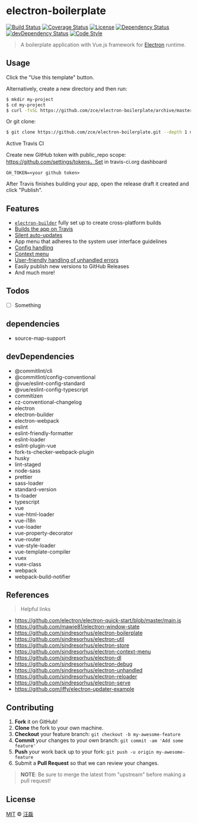 # electron-boilerplate

[![Build Status][travis-image]][travis-url]
[![Coverage Status][codecov-image]][codecov-url]
[![License][license-image]][license-url]
[![Dependency Status][dependency-image]][dependency-url]
[![devDependency Status][devdependency-image]][devdependency-url]
[![Code Style][style-image]][style-url]

> A boilerplate application with Vue.js framework for [Electron](https://electronjs.org) runtime.

## Usage

Click the "Use this template" button.

Alternatively, create a new directory and then run:

```sh
$ mkdir my-project
$ cd my-project
$ curl -fsSL https://github.com/zce/electron-boilerplate/archive/master.tar.gz | tar -xz --strip-components 1
```

Or git clone:

```sh
$ git clone https://github.com/zce/electron-boilerplate.git --depth 1 my-project
```

Active Travis CI

Create new GitHub token with public_repo scope: https://github.com/settings/tokens，Set in travis-ci.org dashboard

```
GH_TOKEN=<your github token>
```

After Travis finishes building your app, open the release draft it created and click "Publish".

## Features

- [`electron-builder`](https://www.electron.build) fully set up to create cross-platform builds
- [Builds the app on Travis](https://www.electron.build/multi-platform-build#sample-travisyml-to-build-electron-app-for-macos-linux-and-windows)
- [Silent auto-updates](https://www.electron.build/auto-update)
- App menu that adheres to the system user interface guidelines
- [Config handling](https://github.com/sindresorhus/electron-store)
- [Context menu](https://github.com/sindresorhus/electron-context-menu)
- [User-friendly handling of unhandled errors](https://github.com/sindresorhus/electron-unhandled)
- Easily publish new versions to GitHub Releases
- And much more!

## Todos

- [ ] Something

## dependencies

- source-map-support

## devDependencies

- @commitlint/cli
- @commitlint/config-conventional
- @vue/eslint-config-standard
- @vue/eslint-config-typescript
- commitizen
- cz-conventional-changelog
- electron
- electron-builder
- electron-webpack
- eslint
- eslint-friendly-formatter
- eslint-loader
- eslint-plugin-vue
- fork-ts-checker-webpack-plugin
- husky
- lint-staged
- node-sass
- prettier
- sass-loader
- standard-version
- ts-loader
- typescript
- vue
- vue-html-loader
- vue-i18n
- vue-loader
- vue-property-decorator
- vue-router
- vue-style-loader
- vue-template-compiler
- vuex
- vuex-class
- webpack
- webpack-build-notifier

## References

> Helpful links

- https://github.com/electron/electron-quick-start/blob/master/main.js
- https://github.com/mawie81/electron-window-state
- https://github.com/sindresorhus/electron-boilerplate
- https://github.com/sindresorhus/electron-util
- https://github.com/sindresorhus/electron-store
- https://github.com/sindresorhus/electron-context-menu
- https://github.com/sindresorhus/electron-dl
- https://github.com/sindresorhus/electron-debug
- https://github.com/sindresorhus/electron-unhandled
- https://github.com/sindresorhus/electron-reloader
- https://github.com/sindresorhus/electron-serve
- https://github.com/iffy/electron-updater-example

## Contributing

1. **Fork** it on GitHub!
2. **Clone** the fork to your own machine.
3. **Checkout** your feature branch: `git checkout -b my-awesome-feature`
4. **Commit** your changes to your own branch: `git commit -am 'Add some feature'`
5. **Push** your work back up to your fork: `git push -u origin my-awesome-feature`
6. Submit a **Pull Request** so that we can review your changes.

> **NOTE**: Be sure to merge the latest from "upstream" before making a pull request!

## License

[MIT](LICENSE) &copy; [汪磊](https://zce.me)

[travis-image]: https://img.shields.io/travis/zce/electron-boilerplate.svg
[travis-url]: https://travis-ci.org/zce/electron-boilerplate
[codecov-image]: https://img.shields.io/codecov/c/github/zce/electron-boilerplate.svg
[codecov-url]: https://codecov.io/gh/zce/electron-boilerplate
[license-image]: https://img.shields.io/github/license/zce/electron-boilerplate.svg
[license-url]: https://github.com/zce/electron-boilerplate/blob/master/LICENSE
[dependency-image]: https://img.shields.io/david/zce/electron-boilerplate.svg
[dependency-url]: https://david-dm.org/zce/electron-boilerplate
[devdependency-image]: https://img.shields.io/david/dev/zce/electron-boilerplate.svg
[devdependency-url]: https://david-dm.org/zce/electron-boilerplate?type=dev
[style-image]: https://img.shields.io/badge/code_style-standard-brightgreen.svg
[style-url]: http://standardjs.com

